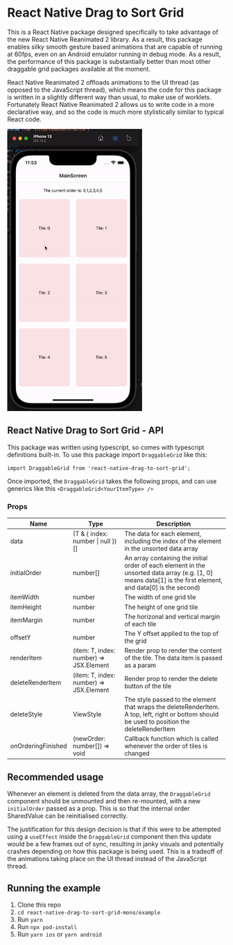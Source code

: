 # React Native Drag to Sort Grid

This is a React Native package designed specifically to take advantage of the new React Native Reanimated 2 library. As a result, this package enables silky smooth gesture based animations that are capable of running at 60fps, even on an Android emulator running in debug mode. As a result, the performance of this package is substantially better than most other draggable grid packages available at the moment.

React Native Reanimated 2 offloads animations to the UI thread (as opposed to the JavaScript thread), which means the code for this package is written in a slightly different way than usual, to make use of worklets. Fortunately React Native Reanimated 2 allows us to write code in a more declarative way, and so the code is much more stylistically similar to typical React code.
 
 <img src="/example/gif.gif" height="650" alt="Example gif">

## React Native Drag to Sort Grid - API

This package was written using typescript, so comes with typescript definitions built-in. To use this package import `DraggableGrid` like this:

```
import DraggableGrid from 'react-native-drag-to-sort-grid';
```

Once imported, the `DraggableGrid` takes the following props, and can use generics like this `<DraggableGrid<YourItemType> />`

### Props

| Name               | Type                                     | Description                                                                                                                                                             | 
| ------------------ | ---------------------------------------- | ----------------------------------------------------------------------------------------------------------------------------------------------------------------------- |
| data               | (T & { index: number \| null })[]        | The data for each element, including the index of the element in the unsorted data array                                                                                |
| initialOrder       | number[]                                 | An array containing the initial order of each element in the unsorted data array (e.g. [1, 0] means data[1] is the first element, and data[0] is the second)            |
| itemWidth          | number                                   | The width of one grid tile                                                                                                                                              |
| itemHeight         | number                                   | The height of one grid tile                                                                                                                                             |
| itemMargin         | number                                   | The horizonal and vertical margin of each tile                                                                                                                          |
| offsetY            | number                                   | The Y offset applied to the top of the grid                                                                                                                             |
| renderItem         | (item: T, index: number) => JSX.Element  | Render prop to render the content of the tile. The data item is passed as a param                                                                                       |
| deleteRenderItem   | (item: T, index: number) => JSX.Element  | Render prop to render the delete button of the tile                                                                                                                     |
| deleteStyle        | ViewStyle                                | The style passed to the element that wraps the deleteRenderItem. A top, left, right or bottom should be used to position the deleteRenderItem                           |
| onOrderingFinished | (newOrder: number[]) => void             | Callback function which is called whenever the order of tiles is changed                                                                                                |

## Recommended usage

Whenever an element is deleted from the data array, the `DraggableGrid` component should be unmounted and then re-mounted, with a new `initialOrder` passed as a prop. This is so that the internal order SharedValue can be reinitialised correctly.

The justification for this design decision is that if this were to be attempted using a `useEffect` inside the `DraggableGrid` component then this update would be a few frames out of sync, resulting in janky visuals and potentially crashes depending on how this package is being used. This is a tradeoff of the animations taking place on the UI thread instead of the JavaScript thread.

## Running the example 
1. Clone this repo
2. `cd react-native-drag-to-sort-grid-mono/example`
3. Run `yarn`
4. Run `npx pod-install`
5. Run `yarn ios` or `yarn android`

